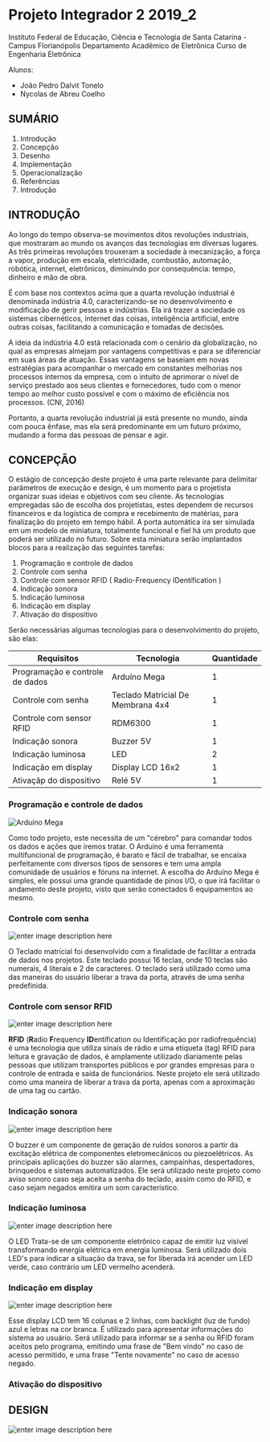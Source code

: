 

# Projeto Integrador 2 2019_2

Instituto Federal de Educação, Ciência e Tecnologia de Santa Catarina - Campus Florianópolis Departamento Acadêmico de Eletrônica Curso de Engenharia Eletrônica

Alunos: 

- João Pedro Dalvit Tonelo 
- Nycolas de Abreu Coelho

## SUMÁRIO

1. Introdução
2. Concepção
3. Desenho
4. Implementação
5. Operacionalização
6. Referências
7. Introdução

## INTRODUÇÃO

Ao longo do tempo observa-se movimentos ditos revoluções industriais, que mostraram ao mundo os avanços das tecnologias em diversas lugares. As três primeiras revoluções trouxeram a sociedade à mecanização, a força a vapor, produção em escala, eletricidade, combustão, automação, robótica, internet, eletrônicos, diminuindo por consequência: tempo, dinheiro e mão de obra.

É com base nos contextos acima que a quarta revolução industrial é denominada indústria 4.0, caracterizando-se no desenvolvimento e modificação de gerir pessoas e indústrias. Ela irá trazer a sociedade os sistemas cibernéticos, internet das coisas, inteligência artificial, entre outras coisas, facilitando a comunicação e tomadas de decisões.

A ideia da indústria 4.0 está relacionada com o cenário da globalização, no qual as empresas almejam por vantagens competitivas e para se diferenciar em suas áreas de atuação. Essas vantagens se baseiam em novas estratégias para acompanhar o mercado em constantes melhorias nos processos internos da empresa, com o intuito de aprimorar o nível de serviço prestado aos seus clientes e fornecedores, tudo com o menor tempo ao melhor custo possível e com o máximo de eficiência nos processos. (CNI, 2016)

Portanto, a quarta revolução industrial já está presente no mundo, ainda com pouca ênfase, mas ela será predominante em um futuro próximo, mudando a forma das pessoas de pensar e agir.

## CONCEPÇÃO

O estágio de concepção deste projeto é uma parte relevante para delimitar parâmetros de execução e design, é um momento para o projetista organizar suas ideias e objetivos com seu cliente. As tecnologias empregadas são de escolha dos projetistas, estes dependem de recursos financeiros e da logística de compra e recebimento de matérias, para finalização do projeto em tempo hábil. 
A porta automática ira ser simulada em um modelo de miniatura, totalmente funcional e fiel há um produto que poderá ser utilizado no futuro. Sobre esta miniatura serão implantados blocos para a realização das seguintes tarefas:

1.  Programação e controle de dados
2.  Controle com senha
3.  Controle com sensor RFID ( Radio-Frequency IDentification )
4.  Indicação sonora 
5.  Indicação luminosa
6.  Indicação em display 
7. Ativação do dispositivo

Serão necessárias algumas tecnologias para o desenvolvimento do projeto, são elas:

| Requisitos                      | Tecnologia                        | Quantidade |
| ------------------------------- | --------------------------------- | ---------- |
| Programação e controle de dados | Arduíno Mega                      | 1          |
| Controle com senha              | Teclado Matricial De Membrana 4x4 | 1          |
| Controle com sensor RFID        | RDM6300                             | 1          |
| Indicação sonora                | Buzzer 5V                         | 1          |
| Indicação luminosa              | LED                               | 2          |
| Indicação em display            | Display LCD 16x2                  | 1          |
| Ativaçãp do dispositivo         | Relé 5V                           | 1          |

### Programação e controle de dados
![Arduíno Mega](https://store-cdn.arduino.cc/usa/catalog/product/cache/1/image/520x330/604a3538c15e081937dbfbd20aa60aad/a/0/a000067_featured_1_.jpg)

Como todo projeto, este necessita de um "cérebro" para comandar todos os dados e ações que iremos tratar. O Arduíno é uma ferramenta multifuncional de programação, é barato e fácil de trabalhar, se encaixa perfeitamente com diversos tipos de sensores e tem uma ampla comunidade de usuários e fóruns na internet.
A escolha do Arduíno Mega é simples, ele possui uma grande quantidade de pinos I/O, o que irá facilitar o andamento deste projeto, visto que serão conectados 6 equipamentos ao mesmo.

### Controle com senha
![enter image description here](https://http2.mlstatic.com/teclado-matricial-de-membrana-16-teclas-4x4-arduino-pic-D_NQ_NP_603001-MLB28609022550_112018-F.jpg)

O Teclado matricial foi desenvolvido com a finalidade de facilitar a entrada de dados nos projetos. Este teclado possui 16 teclas, onde 10 teclas são numerais, 4 literais e 2 de caracteres.
O teclado será utilizado como uma das maneiras do usuário liberar a trava da porta, através de uma senha predefinida.

### Controle com sensor RFID
![enter image description here](https://www.phippselectronics.com/wp-content/uploads/2018/05/01-3.jpg)

**RFID** (**R**adio **F**requency **ID**entification ou Identificação por radiofrequência) é uma tecnologia que utiliza sinais de rádio e uma etiqueta (tag) RFID para leitura e gravação de dados, é amplamente utilizado diariamente pelas pessoas que utilizam transportes públicos e por grandes empresas para o controle de entrada e saída de funcionários.
Neste projeto ele será utilizado como uma maneira de liberar a trava da porta, apenas com a aproximação de uma tag ou cartão.

### Indicação sonora
![enter image description here](https://images-na.ssl-images-amazon.com/images/I/41AphP4CswL._SX342_.jpg)

O buzzer é um componente de geração de ruídos sonoros a partir da excitação elétrica de componentes eletromecânicos ou piezoelétricos. As principais aplicações do buzzer são alarmes, campainhas, despertadores, brinquedos e sistemas automatizados.
Ele será utilizado neste projeto como aviso sonoro caso seja aceita a senha do teclado, assim como do RFID, e caso sejam negados emitira um som característico.

### Indicação luminosa
![enter image description here](http://www.tecnotend.com.br/image/cache/data/Produtos/Prototipagem/led/led_2-500x500.JPG)

O LED Trata-se de um componente eletrônico capaz de emitir luz visível transformando energia elétrica em energia luminosa. 
Será utilizado dois LED's para indicar a situação da trava, se for liberada irá acender um LED verde, caso contrário um LED vermelho acenderá.

### Indicação em display
![enter image description here](https://uploads.filipeflop.com/2011/09/LCD-16x2-com-arduino.png)

Esse display LCD tem 16 colunas e 2 linhas, com backlight (luz de fundo) azul e letras na cor branca. É utilizado para apresentar informações do sistema ao usuário.
Será utilizado para informar se a senha ou RFID foram aceitos pelo programa, emitindo uma frase de "Bem vindo" no caso de acesso permitido, e uma frase "Tente novamente" no caso de acesso negado.

### Ativação do dispositivo
## DESIGN
![enter image description here](https://i.ibb.co/sy334P2/Whats-App-Image-2019-10-02-at-10-56-10.jpg)
